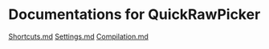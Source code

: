 # Documentations for QuickRawPicker

[Shortcuts.md](./Shortcuts.md)
[Settings.md](./Settings.md)
[Compilation.md](./Compilation.md)